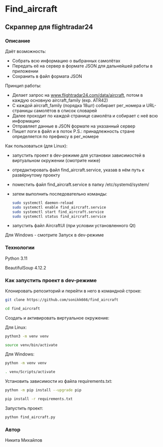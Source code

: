 # Find_aircraft

## Скраппер для flightradar24

### Описание

Даёт возможность:

- Собрать всю информацию о выбранных самолётах
- Передать её на сервер в формате JSON для дальнейшей работы в приложении
- Сохранить в файл формата JSON

Принцип работы:

- Делает запрос на www.flightradar24.com/data/aircraft, потом в каждую основную aircraft_family (exp. ATR42)
- С каждой aircraft_family (порядка 18шт) собирает рег_номера и URL-страницы самолётов в список словарей
- Далее проходит по каждой странице самолёта и собирает с неё всю информацию
- Отправляет данные в JSON формате на указанный сервер
- Пишет логи в файл и в поток
P.S.: принадлежность стране определяется по префиксу в рег_номере

Как пользоваться (для Linux):

- запустить проект в dev-режиме для установки зависимостей в виртуальном окружении (смотрите ниже)
- отредактировать файл find_aircraft.service, указав в нём путь к развёрнутому проекту
- поместить файл find_aircraft.service в папку /etc/systemd/system/
- затем выполнить последовательно команды:

    ```bash
    sudo systemctl daemon-reload
    sudo systemctl enable find_aircraft.service
    sudo systemctl start find_aircraft.service
    sudo systemctl status find_aircraft.service
    ```

- запустить файл AircraftUI (при условии установленного Qt)

Для Windows - смотрите Запуск в dev-режиме

### Технологии

Python 3.11

BeautifulSoup 4.12.2

### Как запустить проект в dev-режиме

Клонировать репозиторий и перейти в него в командной строке:

```bash
git clone https://github.com/sonikk666/find_aircraft

cd find_aircraft
```

Создать и активировать виртуальное окружение:

Для Linux:

```bash
python3 -m venv venv

source venv/bin/activate
```

Для Windows:

```bash
python -m venv venv

. venv/Scripts/activate
```

Установить зависимости из файла requirements.txt:

```bash
python -m pip install --upgrade pip

pip install -r requirements.txt
```

Запустить проект:

```bash
python find_aircraft.py
```

### Автор

Никита Михайлов
